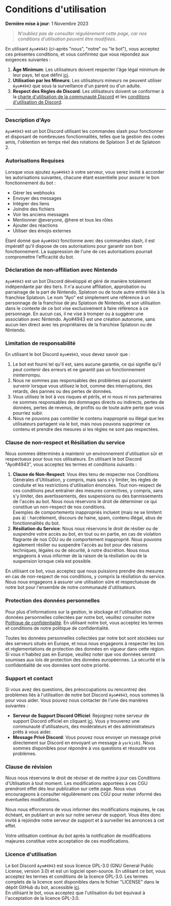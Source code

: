 # Conditions d'utilisation
**Dernière mise à jour**: 1 Novembre 2023
> *N'oubliez pas de consulter régulièrement cette page, car nos conditions d'utilisation peuvent être modifiées.*


En utilisant `Ayo#4943` (ci-après "nous", "notre" ou "le bot"), vous acceptez ces présentes conditions, et vous confirmez que vous répondez aux exigences suivantes :
1. **Âge Minimum**: Les utilisateurs doivent respecter l'âge légal minimum de leur pays, tel que défini [ici](https://support.discord.com/hc/fr/articles/360040724612-Pourquoi-Discord-demande-t-il-ma-date-de-naissance-).
2. **Utilisation par les Mineurs**: Les utilisateurs mineurs ne peuvent utiliser `Ayo#4943` que sous la surveillance d'un parent ou d'un adulte.
3. **Respect des Règles de Discord**: Les utilisateurs doivent se conformer à la [charte d'utilisation de la communauté Discord](https://discord.com/guidelines) et les [conditions d'utilisation de Discord](https://discord.com/terms).

--- 

### Description d'Ayo
`Ayo#4943` est un bot Discord utilisant les commandes slash pour fonctionner et disposant de nombreuses fonctionnalités, telles que la gestion des codes amis, l'obtention en temps réel des rotations de Splatoon 3 et de Splatoon 2.

### Autorisations Requises
Lorsque vous ajoutez `Ayo#4943` à votre serveur, vous serez invité à accorder les autorisations suivantes, chacune étant essentielle pour assurer le bon fonctionnement du bot :
- Gérer les webhooks
- Envoyer des messages
- Intégrer des liens
- Joindre des fichiers
- Voir les anciens messages
- Mentionner @everyone, @here et tous les rôles
- Ajouter des réactions
- Utiliser des émojis externes

Étant donné que `Ayo#4943` fonctionne avec des commandes slash, il est impératif qu'il dispose de ces autorisations pour garantir son bon fonctionnement. La suppression de l'une de ces autorisations pourrait compromettre l'efficacité du bot.

### Déclaration de non-affiliation avec Nintendo
`Ayo#4943` est un bot Discord développé et géré de manière totalement indépendante par des tiers. Il n'a aucune affiliation, approbation ou parrainage de la part de Nintendo, Splatoon ou de toute autre entité liée à la franchise Splatoon. Le nom "Ayo" est simplement une référence à un personnage de la franchise de jeu Splatoon de Nintendo, et son utilisation dans le contexte de ce bot vise exclusivement à faire référence à ce personnage. En aucun cas, il ne vise à tromper ou à suggérer une association avec Nintendo. Ayo#4943 est une création autonome, sans aucun lien direct avec les propriétaires de la franchise Splatoon ou de Nintendo.

### Limitation de responsabilité
En utilisant le bot Discord `Ayo#4943`, vous devez savoir que :
1. Le bot est fourni tel qu'il est, sans aucune garantie, ce qui signifie qu'il peut contenir des erreurs et ne garantit pas un fonctionnement ininterrompu.
2. Nous ne sommes pas responsables des problèmes qui pourraient survenir lorsque vous utilisez le bot, comme des interruptions, des retards, des pannes ou des pertes de données.
3. Vous utilisez le bot à vos risques et périls, et ni nous ni nos partenaires ne sommes responsables des dommages directs ou indirects, pertes de données, pertes de revenus, de profits ou de toute autre perte que vous pourriez subir.
4. Nous ne pouvons pas contrôler le contenu inapproprié ou illégal que les utilisateurs partagent via le bot, mais nous pouvons supprimer ce contenu et prendre des mesures si les règles ne sont pas respectées.

### Clause de non-respect et Résiliation du service
Nous sommes déterminés à maintenir un environnement d'utilisation sûr et respectueux pour tous nos utilisateurs. En utilisant le bot Discord "Ayo#4943", vous acceptez les termes et conditions suivants :

1. **Clause de Non-Respect**: Vous êtes tenu de respecter nos Conditions Générales d'Utilisation, y compris, mais sans s'y limiter, les règles de conduite et les restrictions d'utilisation énoncées. Tout non-respect de ces conditions peut entraîner des mesures correctives, y compris, sans s'y limiter, des avertissements, des suspensions ou des bannissements de l'accès au bot. Nous nous réservons le droit de déterminer ce qui constitue un non-respect de nos conditions.<br>Exemples de comportements inappropriés incluent (mais ne se limitent pas à) : harcèlement, discours de haine, spam, contenu illégal, abus de fonctionnalités du bot.
2. **Résiliation du Service**: Nous nous réservons le droit de résilier ou de suspendre votre accès au bot, en tout ou en partie, en cas de violation flagrante de nos CGU ou de comportement inapproprié. Nous pouvons également résilier ou suspendre l'accès au bot pour des raisons techniques, légales ou de sécurité, à notre discrétion. Nous nous engageons à vous informer de la raison de la résiliation ou de la suspension lorsque cela est possible.

En utilisant ce bot, vous acceptez que nous puissions prendre des mesures en cas de non-respect de nos conditions, y compris la résiliation du service. Nous nous engageons à assurer une utilisation sûre et respectueuse de notre bot pour l'ensemble de notre communauté d'utilisateurs.


### Protection des données personnelles
Pour plus d'informations sur la gestion, le stockage et l'utilisation des données personnelles collectées par notre bot, veuillez consulter notre [Politique de confidentialité](https://github.com/Yarkis01/Ayo/blob/main/PRIVACY_POLICY.md). En utilisant notre bot, vous acceptez les termes et conditions de notre politique de confidentialité.

Toutes les données personnelles collectées par notre bot sont stockées sur des serveurs situés en Europe, et nous nous engageons à respecter les lois et réglementations de protection des données en vigueur dans cette région. Si vous n'habitez pas en Europe, veuillez noter que vos données seront soumises aux lois de protection des données européennes. La sécurité et la confidentialité de vos données sont notre priorité.

### Support et contact
Si vous avez des questions, des préoccupations ou rencontrez des problèmes liés à l'utilisation de notre bot Discord `Ayo#4943`, nous sommes là pour vous aider. Vous pouvez nous contacter de l'une des manières suivantes :
- **Serveur de Support Discord Officiel**: Rejoignez notre serveur de support Discord officiel en cliquant [ici](https://discord.com/invite/H97txXkNBv). Vous y trouverez une communauté d'utilisateurs, des modérateurs et des administrateurs prêts à vous aider.
- **Message Privé Discord**: Vous pouvez nous envoyer un message privé directement sur Discord en envoyant un message à `yarkis01`. Nous sommes disponibles pour répondre à vos questions et résoudre vos problèmes.

### Clause de révision 
Nous nous réservons le droit de réviser et de mettre à jour ces Conditions d'Utilisation à tout moment. Les modifications apportées à ces CGU prendront effet dès leur publication sur cette page. Nous vous encourageons à consulter régulièrement ces CGU pour rester informé des éventuelles modifications.

Nous nous efforcerons de vous informer des modifications majeures, le cas échéant, en publiant un avis sur notre serveur de support. Vous êtes donc invité à rejoindre notre serveur de support et à surveiller les annonces à cet effet. 

Votre utilisation continue du bot après la notification de modifications majeures constitue votre acceptation de ces modifications.

### Licence d'utilisation
Le bot Discord `Ayo#4943` est sous licence GPL-3.0 (GNU General Public License, version 3.0) et est un logiciel open-source. En utilisant ce bot, vous acceptez les termes et conditions de la licence GPL-3.0. Les termes complets de la licence sont disponibles dans le fichier "LICENSE" dans le dépôt GitHub du bot, accessible [ici](https://github.com/Yarkis01/Ayo/blob/main/LICENSE).<br>En utilisant le bot, vous acceptez que l'utilisation du bot équivaut à l'acceptation de la licence GPL-3.0.